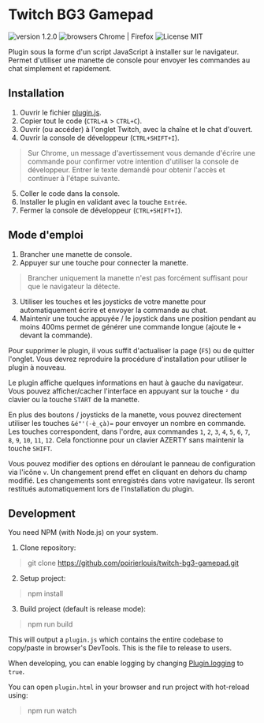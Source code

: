 # Twitch BG3 Gamepad
![version 1.2.0](https://img.shields.io/badge/version-1.2.0-success) ![browsers Chrome | Firefox](https://img.shields.io/badge/browsers-Chrome_|_Firefox-blue) ![License MIT](https://img.shields.io/github/license/poirierlouis/twitch-bg3-gamepad)

Plugin sous la forme d'un script JavaScript à installer sur le navigateur.
Permet d'utiliser une manette de console pour envoyer les commandes au chat 
simplement et rapidement.

## Installation

1. Ouvrir le fichier [plugin.js](https://github.com/poirierlouis/twitch-bg3-gamepad/releases/latest).
2. Copier tout le code (`CTRL+A` > `CTRL+C`).
3. Ouvrir (ou accéder) à l'onglet Twitch, avec la chaîne et le chat d'ouvert.
4. Ouvrir la console de développeur (`CTRL+SHIFT+I`).
> Sur Chrome, un message d'avertissement vous demande d'écrire une commande 
> pour confirmer votre intention d'utiliser la console de développeur. Entrer 
> le texte demandé pour obtenir l'accès et continuer à l'étape suivante.
5. Coller le code dans la console.
6. Installer le plugin en validant avec la touche `Entrée`.
7. Fermer la console de développeur (`CTRL+SHIFT+I`).

## Mode d'emploi
1. Brancher une manette de console.
2. Appuyer sur une touche pour connecter la manette.
> Brancher uniquement la manette n'est pas forcément suffisant pour que le 
> navigateur la détecte.
3. Utiliser les touches et les joysticks de votre manette pour automatiquement 
   écrire et envoyer la commande au chat.
4. Maintenir une touche appuyée / le joystick dans une position pendant au 
   moins 400ms permet de générer une commande longue (ajoute le `+` devant la 
   commande).

Pour supprimer le plugin, il vous suffit d'actualiser la page (`F5`) ou de 
quitter l'onglet. Vous devrez reproduire la procédure d'installation pour 
utiliser le plugin à nouveau.

Le plugin affiche quelques informations en haut à gauche du navigateur. Vous 
pouvez afficher/cacher l'interface en appuyant sur la touche `²` du clavier ou
la touche `START` de la manette.

En plus des boutons / joysticks de la manette, vous pouvez directement utiliser
les touches `&é"'(-è_çà)=` pour envoyer un nombre en commande. Les touches 
correspondent, dans l'ordre, aux commandes `1`, `2`, `3`, `4`, `5`, `6`, `7`, 
`8`, `9`, `10`, `11`, `12`. Cela fonctionne pour un clavier AZERTY sans 
maintenir la touche `SHIFT`.

Vous pouvez modifier des options en déroulant le panneau de configuration via 
l'icône `v`. Un changement prend effet en cliquant en dehors du champ modifié.
Les changements sont enregistrés dans votre navigateur. Ils seront restitués 
automatiquement lors de l'installation du plugin.

## Development

You need NPM (with Node.js) on your system.

1. Clone repository:
> git clone https://github.com/poirierlouis/twitch-bg3-gamepad.git

2. Setup project:
> npm install

3. Build project (default is release mode):
> npm run build

This will output a `plugin.js` which contains the entire codebase to copy/paste
in browser's DevTools. This is the file to release to users.

When developing, you can enable logging by changing 
[Plugin.logging](https://github.com/poirierlouis/twitch-bg3-gamepad/blob/1a23261f5ac7a0df97d0f47f9bd8009f562129b9/src/plugin.ts#L16) 
to `true`. 

You can open `plugin.html` in your browser and run project with hot-reload 
using:
> npm run watch
